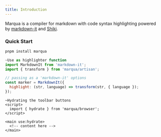 ```yaml
---
title: Introduction
---
```


Marqua is a compiler for markdown with code syntax highlighting powered by [markdown-it](https://github.com/markdown-it/markdown-it) and [Shiki](https://github.com/shikijs/shiki).

### Quick Start

```bash
pnpm install marqua
```

```javascript
~Use as highlighter function
import MarkdownIt from 'markdown-it';
import { transform } from 'marqua/artisan';

// passing as a 'markdown-it' options
const marker = MarkdownIt({
  highlight: (str, language) => transform(str, { language });
});
```

```svelte
~Hydrating the toolbar buttons
<script>
  import { hydrate } from 'marqua/browser';
</script>

<main use:hydrate>
  <!-- content here -->
</main>
```
